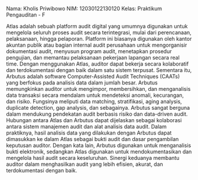 Nama: Kholis Priwibowo
NIM: 12030122130120
Kelas: Praktikum Pengauditan - F

Atlas adalah sebuah platform audit digital yang umumnya digunakan untuk mengelola seluruh proses audit secara terintegrasi, mulai dari perencanaan, pelaksanaan, hingga pelaporan. Platform ini biasanya digunakan oleh kantor akuntan publik atau bagian internal audit perusahaan untuk mengorganisir dokumentasi audit, menyusun program audit, menetapkan prosedur pengujian, dan memantau pelaksanaan pekerjaan lapangan secara real time. Dengan menggunakan Atlas, auditor dapat bekerja secara kolaboratif dan terdokumentasi dengan baik dalam satu sistem terpusat.
       Sementara itu, Arbutus adalah software Computer-Assisted Audit Techniques (CAATs) yang berfokus pada analisis data dalam jumlah besar. Arbutus memungkinkan auditor untuk mengimpor, membersihkan, dan menganalisis data transaksi secara mendalam untuk mendeteksi anomali, kecurangan, dan risiko. Fungsinya meliputi data matching, stratifikasi, aging analysis, duplicate detection, gap analysis, dan sebagainya. Arbutus sangat berguna dalam mendukung pendekatan audit berbasis risiko dan data-driven audit.
       Hubungan antara Atlas dan Arbutus dapat dijelaskan sebagai kolaborasi antara sistem manajemen audit dan alat analisis data audit. Dalam praktiknya, hasil analisis data yang dilakukan dengan Arbutus dapat dimasukkan ke dalam Atlas sebagai bukti audit dan dasar pengambilan keputusan auditor. Dengan kata lain, Arbutus digunakan untuk menganalisis bukti elektronik, sedangkan Atlas digunakan untuk mendokumentasikan dan mengelola hasil audit secara keseluruhan. Sinergi keduanya membantu auditor dalam menghasilkan audit yang lebih efisien, akurat, dan terdokumentasi dengan baik.

